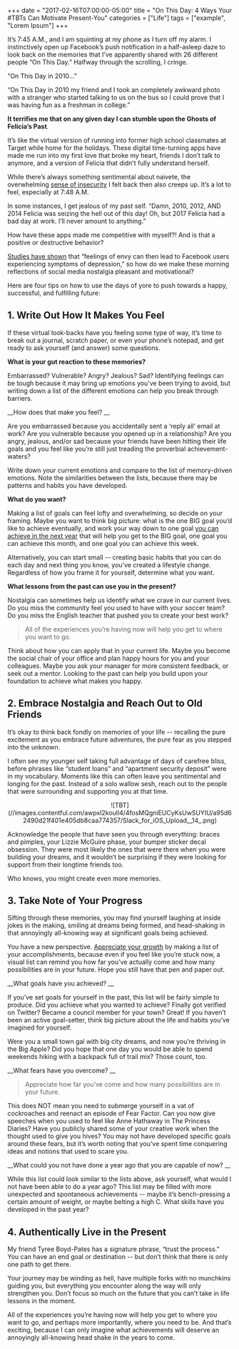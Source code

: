 +++
  date = "2017-02-16T07:00:00-05:00"
  title = "On This Day: 4 Ways Your #TBTs  Can Motivate Present-You"
  categories = ["Life"]
  tags = ["example", "Lorem Ipsum"]
+++



<span class="dropcap">I</span>t’s 7:45 A.M., and I am squinting at my phone as I turn off my alarm. I instinctively open up Facebook’s push notification in a half-asleep daze to look back on the memories that I’ve apparently shared with 26 different people “On This Day.” Halfway through the scrolling, I cringe.

“On This Day in 2010…”

“On This Day in 2010 my friend and I took an completely awkward photo with a stranger who started talking to us on the bus so I could prove that I was having fun as a freshman in college.”

__It terrifies me that on any given day I can stumble upon the Ghosts of Felicia’s Past__. 

It’s like the virtual version of running into former high school classmates at Target while home for the holidays. These digital time-turning apps have made me run into my first love that broke my heart, friends I don’t talk to anymore, and a version of Felicia that didn’t fully understand herself. 

While there’s always something sentimental about naivete, the overwhelming [sense of insecurity](http://advice.shinetext.com/articles/3-ways-to-take-back-your-confidence/) I felt back then also creeps up. It’s a lot to feel, especially at 7:48 A.M.

In some instances, I get jealous of my past self. “Damn, 2010, 2012, AND 2014 Felicia was seizing the hell out of this day! Oh, but 2017 Felicia had a bad day at work. I’ll never amount to anything.” 

How have these apps made me competitive with myself?! And is that a positive or destructive behavior?

[Studies have shown](http://munews.missouri.edu/news-releases/2015/0203-if-facebook-use-causes-envy-depression-could-follow/) that “feelings of envy can then lead to Facebook users experiencing symptoms of depression,” so how do we make these morning reflections of social media nostalgia pleasant and motivational? 

Here are four tips on how to use the days of yore to push towards a happy, successful, and fulfilling future:

## 1. Write Out How It Makes You Feel

If these virtual look-backs have you feeling some type of way, it’s time to break out a journal, scratch paper, or even your phone’s notepad, and get ready to ask yourself (and answer) some questions. 

__What is your gut reaction to these memories?__ 

Embarrassed? Vulnerable? Angry? Jealous? Sad? Identifying feelings can be tough because it may bring up emotions you’ve been trying to avoid, but writing down a list of the different emotions can help you break through barriers.

__How does that make you feel? __

Are you embarrassed because you accidentally sent a ‘reply all’ email at work? Are you vulnerable because you opened up in a relationship? Are you angry, jealous, and/or sad because your friends have been hitting their life goals and you feel like you’re still just treading the proverbial achievement-waters? 

Write down your current emotions and compare to the list of memory-driven emotions. Note the similarities between the lists, because there may be patterns and habits you have developed. 

__What do you want?__ 

Making a list of goals can feel lofty and overwhelming, so decide on your framing. Maybe you want to think big picture: what is the one BIG goal you’d like to achieve eventually, and work your way down to one goal [you can achieve in the next year](http://advice.shinetext.com/articles/got-big-new-years-resolutions-heres-how-to-actually-reach-them/) that will help you get to the BIG goal, one goal you can achieve this month, and one goal you can achieve this week. 

Alternatively, you can start small -- creating basic habits that you can do each day and next thing you know, you’ve created a lifestyle change. Regardless of how you frame it for yourself, determine what you want.

__What lessons from the past can use you in the present?__ 

Nostalgia can sometimes help us identify what we crave in our current lives. Do you miss the community feel you used to have with your soccer team? Do you miss the English teacher that pushed you to create your best work? 

> All of the experiences you’re having now will help you get to where you want to go.

Think about how you can apply that in your current life. Maybe you become the social chair of your office and plan happy hours for you and your colleagues. Maybe you ask your manager for more consistent feedback, or seek out a mentor. Looking to the past can help you build upon your foundation to achieve what makes you happy.

## 2. Embrace Nostalgia and Reach Out to Old Friends

It’s okay to think back fondly on memories of your life -- recalling the pure excitement as you embrace future adventures, the pure fear as you stepped into the unknown. 

I often see my younger self taking full advantage of days of carefree bliss, before phrases like “student loans” and “apartment security deposit” were in my vocabulary. Moments like this can often leave you sentimental and longing for the past. Instead of a solo wallow sesh, reach out to the people that were surrounding and supporting you at that time. 

<center> ![TBT](//images.contentful.com/awpxl2koull4/4fosMQgniEUCyKsUwSUYIU/a95d62490d21f401e405db8caa774357/Slack_for_iOS_Upload__14_.png) </center>

Acknowledge the people that have seen you through everything: braces and pimples, your Lizzie McGuire phase, your bumper sticker decal obsession. They were most likely the ones that were there when you were building your dreams, and it wouldn’t be surprising if they were looking for support from their longtime friends too. 

Who knows, you might create even more memories.


## 3. Take Note of Your Progress
Sifting through these memories, you may find yourself laughing at inside jokes in the making, smiling at dreams being formed, and head-shaking in that annoyingly all-knowing way at significant goals being achieved. 

You have a new perspective. [Appreciate your growth](http://advice.shinetext.com/articles/the-big-lie-killing-your-confidence/) by making a list of your accomplishments, because even if you feel like you’re stuck now, a visual list can remind you how far you’ve actually come and how many possibilities are in your future. Hope you still have that pen and paper out.

__What goals have you achieved?
__

If you’ve set goals for yourself in the past, this list will be fairly simple to produce. Did you achieve what you wanted to achieve? Finally got verified on Twitter? Became a council member for your town? Great! If you haven’t been an active goal-setter, think big picture about the life and habits you’ve imagined for yourself. 

Were you a small town gal with big city dreams, and now you’re thriving in the Big Apple? Did you hope that one day you would be able to spend weekends hiking with a backpack full of trail mix? Those count, too. 

__What fears have you overcome?
__

> Appreciate how far you’ve come and how many possibilities are in your future.

This does NOT mean you need to submerge yourself in a vat of cockroaches and reenact an episode of Fear Factor. Can you now give speeches when you used to feel like Anne Hathaway in The Princess Diaries? Have you publicly shared some of your creative work when the thought used to give you hives? You may not have developed specific goals around these fears, but it’s worth noting that you’ve spent time conquering ideas and notions that used to scare you.

__What could you not have done a year ago that you are capable of now?
__

While this list could look similar to the lists above, ask yourself, what would I not have been able to do a year ago? This list may be filled with more unexpected and spontaneous achievements -- maybe it’s bench-pressing a certain amount of weight, or maybe belting a high C. What skills have you developed in the past year?

## 4. Authentically Live in the Present

My friend Tyree Boyd-Pates has a signature phrase, “trust the process.” You can have an end goal or destination -- but don’t think that there is only one path to get there. 

Your journey may be winding as hell, have multiple forks with no munchkins guiding you, but everything you encounter along the way will only strengthen you. Don’t focus so much on the future that you can’t take in life lessons in the moment. 

All of the experiences you’re having now will help you get to where you want to go, and perhaps more importantly, where you need to be. And that’s exciting, because I can only imagine what achievements will deserve an annoyingly all-knowing head shake in the years to come.

<div class="pubexchange_module" id="pubexchange_below_content" data-pubexchange-module-id="2323"></div>

<script>(function(w, d, s, id) {
  w.PUBX=w.PUBX || {pub: "shine_text", discover: false, lazy: true};
  var js, pjs = d.getElementsByTagName(s)[0];
  if (d.getElementById(id)) return;
  js = d.createElement(s); js.id = id; js.async = true;
  js.src = "//main.pubexchange.com/loader.min.js";
  pjs.parentNode.insertBefore(js, pjs);
}(window, document, "script", "pubexchange-jssdk"));</script>
